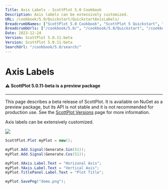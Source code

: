 ```yaml
---
Title: Axis Labels - ScottPlot 5.0 Cookbook
Description: Axis labels can be extensively customized.
URL: /cookbook/5.0/Quickstart/QuickstartAxisLabels/
BreadcrumbNames: ["ScottPlot 5.0 Cookbook", "ScottPlot 5 Quickstart", "Axis Labels"]
BreadcrumbUrls: ["/cookbook/5.0/", "/cookbook/5.0/Quickstart", "/cookbook/5.0/Quickstart/QuickstartAxisLabels"]
Date: 2023-12-24
Version: ScottPlot 5.0.11-beta
Version: ScottPlot 5.0.11-beta
SearchUrl: "/cookbook/5.0/search/"
---
```


# Axis Labels



<div class='alert alert-warning' role='alert'><h4 class='alert-heading py-0 my-0'>⚠️ ScottPlot 5.0.11-beta is a preview package</h4><hr /><p class='mb-0'><span class='fw-semibold'>This page describes a beta release of ScottPlot.</span> It is available on NuGet as a preview package, but its API is not stable and it is not recommended for production use. See the <a href='https://scottplot.net/versions/'>ScottPlot Versions</a> page for more information. </p></div>



Axis labels can be extensively customized.

[![](/cookbook/5.0/images/QuickstartAxisLabels.png)](/cookbook/5.0/images/QuickstartAxisLabels.png)

```cs
ScottPlot.Plot myPlot = new();

myPlot.Add.Signal(Generate.Sin(51));
myPlot.Add.Signal(Generate.Cos(51));

myPlot.XAxis.Label.Text = "Horizonal Axis";
myPlot.YAxis.Label.Text = "Vertical Axis";
myPlot.TitlePanel.Label.Text = "Plot Title";

myPlot.SavePng("demo.png");

```

